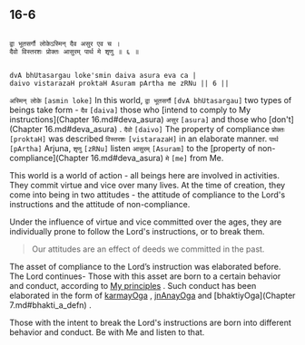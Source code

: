 ## 16-6


```shloka-sa

द्वा भूतसर्गौ लोकेऽस्मिन् दैव असुर एव च ।
दैवो विस्तरशः प्रोक्तः आसुरम् पार्थ मे शृणु ॥ ६ ॥

```
```shloka-sa-hk

dvA bhUtasargau loke'smin daiva asura eva ca |
daivo vistarazaH proktaH Asuram pArtha me zRNu || 6 ||

```
`अस्मिन् लोके` `[asmin loke]` In this world, `द्वा भूतसर्गौ` `[dvA bhUtasargau]` two types of beings take form - `दैव` `[daiva]` those who 
[intend to comply to My instructions](Chapter 16.md#deva_asura) `असुर` `[asura]` and those who 
[don't](Chapter 16.md#deva_asura)
. `दैवो` `[daivo]` The property of compliance `प्रोक्तः` `[proktaH]` was described `विस्तरशः` `[vistarazaH]` in an elaborate manner. `पार्थ` `[pArtha]` Arjuna, `शृणु` `[zRNu]` listen `आसुरम्` `[Asuram]` to the 
[property of non-compliance](Chapter 16.md#deva_asura) `मे` `[me]` from Me.

This world is a world of action - all beings here are involved in activities. They commit virtue and vice over many lives. At the time of creation, they come into being in two attitudes - the attitude of compliance to the Lord's instructions and the attitude of non-compliance. 

Under the influence of virtue and vice committed over the ages, they are individually prone to follow the Lord's instructions, or to break them.



<a name='applnote_203'></a>
> Our attitudes are an effect of deeds we committed in the past.



The asset of compliance to the Lord’s instruction was elaborated before. The Lord continues- Those with this asset are born to a certain behavior and conduct, according to 
[My principles](_16-1_to_16-3)
. Such conduct has been elaborated in the form of 
[karmayOga](karmayoga)
, 
[jnAnayOga](jnAnayOga_a_defn)
 and 
[bhaktiyOga](Chapter 7.md#bhakti_a_defn)
.

Those with the intent to break the Lord's instructions are born into different behavior and conduct. Be with Me and listen to that.


